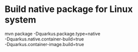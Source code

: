 # Build native package for Linux system

mvn package -Dquarkus.package.type=native \
 -Dquarkus.native.container-build=true \
 -Dquarkus.container-image.build=true
